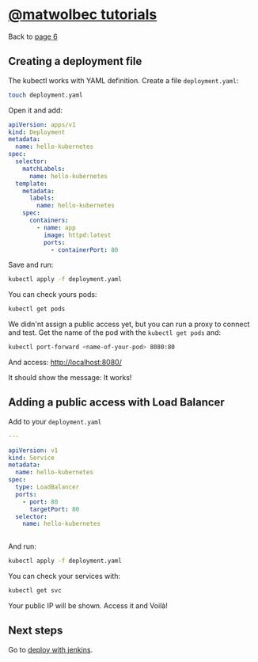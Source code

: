 # [@matwolbec tutorials](https://matwolbec.github.io/tutorials/)

Back to [page 6](terraform-azure-6.md)


## Creating a deployment file

The kubectl works with YAML definition. Create a file ```deployment.yaml```:
```bash
touch deployment.yaml
```

Open it and add:
```yaml
apiVersion: apps/v1
kind: Deployment
metadata:
  name: hello-kubernetes
spec:
  selector:
    matchLabels:
      name: hello-kubernetes
  template:
    metadata:
      labels:
        name: hello-kubernetes
    spec:
      containers:
        - name: app
          image: httpd:latest
          ports:
            - containerPort: 80
```

Save and run:
```bash
kubectl apply -f deployment.yaml
```

You can check yours pods:
```bash
kubectl get pods
```

We didn'nt assign a public access yet, but you can run a proxy to connect and test. Get the name of the pod with the ```kubectl get pods``` and:
```bash
kubectl port-forward <name-of-your-pod> 8080:80
```

And access: [http://localhost:8080/](http://localhost:8080/)

It should show the message: It works!

## Adding a public access with Load Balancer

Add to your ```deployment.yaml```
```yaml
---

apiVersion: v1
kind: Service
metadata:
  name: hello-kubernetes
spec:
  type: LoadBalancer
  ports:
    - port: 80
      targetPort: 80
  selector:
    name: hello-kubernetes
    
```

And run:
```bash
kubectl apply -f deployment.yaml
```

You can check your services with:
```bash
kubectl get svc
```

Your public IP will be shown. Access it and Voilà!

## Next steps

Go to [deploy with jenkins](jenkins.md).


